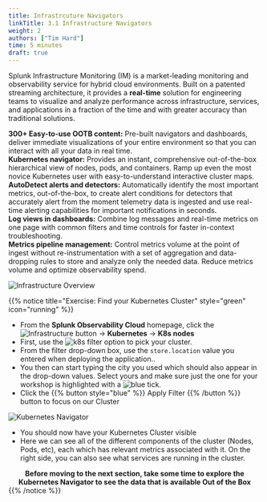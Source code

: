 ```yaml
---
title: Infrastrcuture Navigators
linkTitle: 3.1 Infrastructure Navigators
weight: 2
authors: ["Tim Hard"]
time: 5 minutes
draft: true
---
```


Splunk Infrastructure Monitoring (IM) is a market-leading monitoring and observability service for hybrid cloud environments. Built on a patented streaming architecture, it provides a **real-time** solution for engineering teams to visualize and analyze performance across infrastructure, services, and applications in a fraction of the time and with greater accuracy than traditional solutions.

**300+ Easy-to-use OOTB content:** Pre-built navigators and dashboards, deliver immediate visualizations of your entire environment so that you can interact with all your data in real time.  
**Kubernetes navigator:** Provides an instant, comprehensive out-of-the-box hierarchical view of nodes, pods, and containers. Ramp up even the most novice Kubernetes user with easy-to-understand interactive cluster maps.  
**AutoDetect alerts and detectors:** Automatically identify the most important metrics, out-of-the-box, to create alert conditions for detectors that accurately alert from the moment telemetry data is ingested and use real-time alerting capabilities for important notifications in seconds.  
**Log views in dashboards:** Combine log messages and real-time metrics on one page with common filters and time controls for faster in-context troubleshooting.  
**Metrics pipeline management:** Control metrics volume at the point of ingest without re-instrumentation with a set of aggregation and data-dropping rules to store and analyze only the needed data. Reduce metrics volume and optimize observability spend.  

![Infrastructure Overview](../../images/infra-overview.png)

{{% notice title="Exercise: Find your Kubernetes Cluster" style="green" icon="running" %}}
* From the **Splunk Observability Cloud** homepage, click the ![Infrastructure](../../images/infra-button.png?height=20px&classes=inline) button -> **Kubernetes** -> **K8s nodes**
* First, use the ![k8s filter](../../images/k8s-add-filter.png?classes=inline) option to pick your cluster.
* From the filter drop-down box, use the `store.location` value you entered when deploying the application..
* You then can start typing the city you used which should also appear in the drop-down values. Select yours and make sure just the one for your workshop is highlighted with a ![blue tick](../../images/select-checkmark.png?classes=inline&width=30px).
* Click the {{% button style="blue"  %}} Apply Filter  {{% /button %}} button to focus on our Cluster

![Kubernetes Navigator](../../images/k8s-nav.png)

* You should now have your Kubernetes Cluster visible
* Here we can see all of the different components of the cluster (Nodes, Pods, etc), each which has relevant metrics associated with it. On the right side, you can also see what services are running in the cluster.

<center><b>Before moving to the next section, take some time to explore the Kubernetes Navigator to see the data that is available Out of the Box</b></center>
{{% /notice %}}